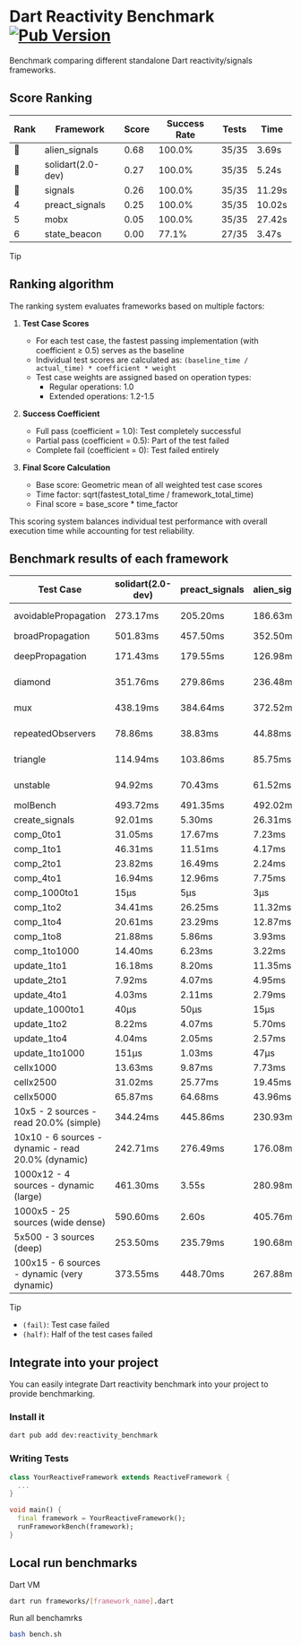 # Dart Reactivity Benchmark [![Pub Version](https://img.shields.io/pub/v/reactivity_benchmark)](https://pub.dev/packages/reactivity_benchmark)

Benchmark comparing different standalone Dart reactivity/signals frameworks.

## Score Ranking

<!-- ranking start -->
| Rank | Framework | Score | Success Rate | Tests | Time |
|------|-----------|-------|--------------|-------|------|
| 🥇 | alien_signals | 0.68 | 100.0% | 35/35 | 3.69s |
| 🥈 | solidart(2.0-dev) | 0.27 | 100.0% | 35/35 | 5.24s |
| 🥉 | signals | 0.26 | 100.0% | 35/35 | 11.29s |
| 4 | preact_signals | 0.25 | 100.0% | 35/35 | 10.02s |
| 5 | mobx | 0.05 | 100.0% | 35/35 | 27.42s |
| 6 | state_beacon | 0.00 | 77.1% | 27/35 | 3.47s |

<!-- ranking end -->

> [!TIP]
> ## Ranking algorithm
>
> The ranking system evaluates frameworks based on multiple factors:
>
> 1. **Test Case Scores**
>    - For each test case, the fastest passing implementation (with coefficient ≥ 0.5) serves as the baseline
>    - Individual test scores are calculated as: `(baseline_time / actual_time) * coefficient * weight`
>    - Test case weights are assigned based on operation types:
>      - Regular operations: 1.0
>      - Extended operations: 1.2-1.5
>
> 2. **Success Coefficient**
>    - Full pass (coefficient = 1.0): Test completely successful
>    - Partial pass (coefficient = 0.5): Part of the test failed
>    - Complete fail (coefficient = 0): Test failed entirely
>
> 3. **Final Score Calculation**
>    - Base score: Geometric mean of all weighted test case scores
>    - Time factor: sqrt(fastest_total_time / framework_total_time)
>    - Final score = base_score * time_factor
>
> This scoring system balances individual test performance with overall execution time while accounting for test reliability.

## Benchmark results of each framework

<!-- test-case start -->
| Test Case | solidart(2.0-dev) | preact_signals | alien_signals | state_beacon | mobx | signals |
|---|---|---|---|---|---|---|
| avoidablePropagation | 273.17ms | 205.20ms | 186.63ms | 151.75ms (fail) | 2.35s | 214.71ms |
| broadPropagation | 501.83ms | 457.50ms | 352.50ms | 6.36ms (fail) | 4.22s | 461.30ms |
| deepPropagation | 171.43ms | 179.55ms | 126.98ms | 142.09ms (fail) | 1.52s | 180.44ms |
| diamond | 351.76ms | 279.86ms | 236.48ms | 200.67ms (fail) | 2.40s | 290.53ms |
| mux | 438.19ms | 384.64ms | 372.52ms | 191.96ms (fail) | 1.84s | 410.14ms |
| repeatedObservers | 78.86ms | 38.83ms | 44.88ms | 53.56ms (fail) | 233.94ms | 46.52ms |
| triangle | 114.94ms | 103.86ms | 85.75ms | 79.78ms (fail) | 760.66ms | 99.93ms |
| unstable | 94.92ms | 70.43ms | 61.52ms | 338.17ms (fail) | 351.61ms | 72.37ms |
| molBench | 493.72ms | 491.35ms | 492.02ms | 1.03ms | 575.86ms | 488.51ms |
| create_signals | 92.01ms | 5.30ms | 26.31ms | 67.82ms | 62.04ms | 24.95ms |
| comp_0to1 | 31.05ms | 17.67ms | 7.23ms | 56.09ms | 15.21ms | 13.96ms |
| comp_1to1 | 46.31ms | 11.51ms | 4.17ms | 55.83ms | 43.75ms | 24.16ms |
| comp_2to1 | 23.82ms | 16.49ms | 2.24ms | 36.92ms | 22.11ms | 9.23ms |
| comp_4to1 | 16.94ms | 12.96ms | 7.75ms | 18.65ms | 30.61ms | 2.24ms |
| comp_1000to1 | 15μs | 5μs | 3μs | 42μs | 15μs | 6μs |
| comp_1to2 | 34.41ms | 26.25ms | 11.32ms | 45.79ms | 37.78ms | 16.43ms |
| comp_1to4 | 20.61ms | 23.29ms | 12.87ms | 43.31ms | 18.83ms | 13.44ms |
| comp_1to8 | 21.88ms | 5.86ms | 3.93ms | 42.33ms | 22.46ms | 6.97ms |
| comp_1to1000 | 14.40ms | 6.23ms | 3.22ms | 37.70ms | 15.32ms | 4.54ms |
| update_1to1 | 16.18ms | 8.20ms | 11.35ms | 5.74ms | 25.32ms | 9.26ms |
| update_2to1 | 7.92ms | 4.07ms | 4.95ms | 2.87ms | 13.10ms | 4.74ms |
| update_4to1 | 4.03ms | 2.11ms | 2.79ms | 1.46ms | 6.70ms | 2.34ms |
| update_1000to1 | 40μs | 50μs | 15μs | 15μs | 63μs | 23μs |
| update_1to2 | 8.22ms | 4.07ms | 5.70ms | 2.93ms | 13.32ms | 4.93ms |
| update_1to4 | 4.04ms | 2.05ms | 2.57ms | 1.46ms | 5.95ms | 2.36ms |
| update_1to1000 | 151μs | 1.03ms | 47μs | 373μs | 166μs | 44μs |
| cellx1000 | 13.63ms | 9.87ms | 7.73ms | 5.73ms | 76.07ms | 9.75ms |
| cellx2500 | 31.02ms | 25.77ms | 19.45ms | 29.95ms | 258.93ms | 31.02ms |
| cellx5000 | 65.87ms | 64.68ms | 43.96ms | 75.73ms | 556.47ms | 58.98ms |
| 10x5 - 2 sources - read 20.0% (simple) | 344.24ms | 445.86ms | 230.93ms | 250.43ms | 2.00s | 505.85ms |
| 10x10 - 6 sources - dynamic - read 20.0% (dynamic) | 242.71ms | 276.49ms | 176.08ms | 202.18ms | 1.54s | 278.96ms |
| 1000x12 - 4 sources - dynamic (large) | 461.30ms | 3.55s | 280.98ms | 343.88ms | 1.96s | 3.78s |
| 1000x5 - 25 sources (wide dense) | 590.60ms | 2.60s | 405.76ms | 508.40ms | 3.60s | 3.52s |
| 5x500 - 3 sources (deep) | 253.50ms | 235.79ms | 190.68ms | 206.05ms | 1.14s | 229.83ms |
| 100x15 - 6 sources - dynamic (very dynamic) | 373.55ms | 448.70ms | 267.88ms | 263.91ms | 1.71s | 473.58ms |

<!-- test-case end -->

> [!TIP]
> - `(fail)`: Test case failed
> - `(half)`: Half of the test cases failed

## Integrate into your project

You can easily integrate Dart reactivity benchmark into your project to provide benchmarking.

### Install it

```bash
dart pub add dev:reactivity_benchmark
```

### Writing Tests

```dart
class YourReactiveFramework extends ReactiveFramework {
  ...
}

void main() {
  final framework = YourReactiveFramework();
  runFrameworkBench(framework);
}
```

## Local run benchmarks

Dart VM
```bash
dart run frameworks/[framework_name].dart
```

Run all benchamrks
```bash
bash bench.sh
```

